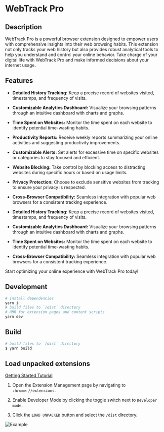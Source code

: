 # WebTrack Pro

## Description

WebTrack Pro is a powerful browser extension designed to empower users with comprehensive insights into their web browsing habits. This extension not only tracks your web history but also provides robust analytical tools to help you understand and control your online behavior. Take charge of your digital life with WebTrack Pro and make informed decisions about your internet usage.

## Features
- **Detailed History Tracking:** Keep a precise record of websites visited, timestamps, and frequency of visits.
- **Customizable Analytics Dashboard:** Visualize your browsing patterns through an intuitive dashboard with charts and graphs.
- **Time Spent on Websites:** Monitor the time spent on each website to identify potential time-wasting habits.
- **Productivity Reports:** Receive weekly reports summarizing your online activities and suggesting productivity improvements.
- **Customizable Alerts:** Set alerts for excessive time on specific websites or categories to stay focused and efficient.
- **Website Blocking:** Take control by blocking access to distracting websites during specific hours or based on usage limits.
- **Privacy Protection:** Choose to exclude sensitive websites from tracking to ensure your privacy is respected.
- **Cross-Browser Compatibility:** Seamless integration with popular web browsers for a consistent tracking experience.

- **Detailed History Tracking:** Keep a precise record of websites visited, timestamps, and frequency of visits.

- **Customizable Analytics Dashboard:** Visualize your browsing patterns through an intuitive dashboard with charts and graphs.

- **Time Spent on Websites:** Monitor the time spent on each website to identify potential time-wasting habits.

- **Cross-Browser Compatibility:** Seamless integration with popular web browsers for a consistent tracking experience.

Start optimizing your online experience with WebTrack Pro today!
## Development

```bash
# install dependencies
yarn i
# build files to `/dist` directory
# HMR for extension pages and content scripts
yarn dev
```
## Build

```bash
# build files to `/dist` directory
$ yarn build
```
## Load unpacked extensions

[Getting Started Tutorial](https://developer.chrome.com/docs/extensions/mv3/getstarted/)
  

1. Open the Extension Management page by navigating to `chrome://extensions`.

2. Enable Developer Mode by clicking the toggle switch next to `Developer mode`.

3. Click the `LOAD UNPACKED` button and select the `/dist` directory.

  

![Example](https://wd.imgix.net/image/BhuKGJaIeLNPW9ehns59NfwqKxF2/vOu7iPbaapkALed96rzN.png?auto=format&w=571)
